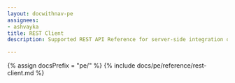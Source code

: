 ```yaml
---
layout: docwithnav-pe
assignees:
- ashvayka
title: REST Client
description: Supported REST API Reference for server-side integration of your java projects

---
```


{% assign docsPrefix = "pe/" %}
{% include docs/pe/reference/rest-client.md %}
